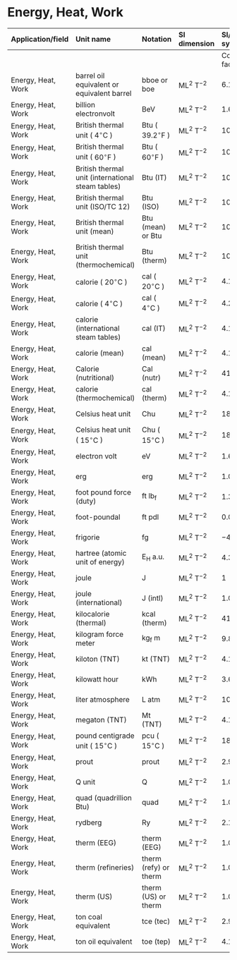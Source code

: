 # Energy, Heat, Work

| Application/field | Unit name | Notation | SI dimension | SI/metric system |  | English/US system |  |
| :--- | :--- | :--- | :--- | :--- | :--- | :--- | :--- |
|  |  |  |  | Conversion factor | Unit | Conversion factor | Unit |
| Energy, Heat, Work | barrel oil equivalent or equivalent barrel | bboe or boe | $\mathrm{ML}^{2} \mathrm{~T}^{-2}$ | $6.12 \mathrm{E}+09$ | J | 5.8006E+06 | Btu |
| Energy, Heat, Work | billion electronvolt | BeV | $\mathrm{ML}^{2} \mathrm{~T}^{-2}$ | 1.6022E-10 | J | 1.5186E-13 | Btu |
| Energy, Heat, Work | British thermal unit ( $4^{\circ} \mathrm{C}$ ) | Btu ( $39.2{ }^{\circ} \mathrm{F}$ ) | $\mathrm{ML}^{2} \mathrm{~T}^{-2}$ | 1059.67 | J | 1.0044 | Btu |
| Energy, Heat, Work | British thermal unit ( $60^{\circ} \mathrm{F}$ ) | Btu ( $60{ }^{\circ} \mathrm{F}$ ) | $\mathrm{ML}^{2} \mathrm{~T}^{-2}$ | 1054.678 | J | 0.99964 | Btu |
| Energy, Heat, Work | British thermal unit (international steam tables) | Btu (IT) | $\mathrm{ML}^{2} \mathrm{~T}^{-2}$ | 1055.055853 | J | 1.0000 | Btu |
| Energy, Heat, Work | British thermal unit (ISO/TC 12) | Btu (ISO) | $\mathrm{ML}^{2} \mathrm{~T}^{-2}$ | 1055.06 | J | 1.0000 | Btu |
| Energy, Heat, Work | British thermal unit (mean) | Btu (mean) or Btu | $\mathrm{ML}^{2} \mathrm{~T}^{-2}$ | 1055.87 | J | 1.0008 | Btu |
| Energy, Heat, Work | British thermal unit (thermochemical) | Btu (therm) | $\mathrm{ML}^{2} \mathrm{~T}^{-2}$ | 1054.35 | J | 0.99933 | Btu |
| Energy, Heat, Work | calorie ( $20^{\circ} \mathrm{C}$ ) | cal ( $20^{\circ} \mathrm{C}$ ) | $\mathrm{ML}^{2} \mathrm{~T}^{-2}$ | 4.1819 | J | 0.0039637 | Btu |
| Energy, Heat, Work | calorie ( $4^{\circ} \mathrm{C}$ ) | cal ( $4^{\circ} \mathrm{C}$ ) | $\mathrm{ML}^{2} \mathrm{~T}^{-2}$ | 4.2045 | J | 0.0039851 | Btu |
| Energy, Heat, Work | calorie (international steam tables) | cal (IT) | $\mathrm{ML}^{2} \mathrm{~T}^{-2}$ | 4.18674 | J | 0.0039682 | Btu |
| Energy, Heat, Work | calorie (mean) | cal (mean) | $\mathrm{ML}^{2} \mathrm{~T}^{-2}$ | 4.19002 | J | 0.0039714 | Btu |
| Energy, Heat, Work | Calorie (nutritional) | Cal (nutr) | $\mathrm{ML}^{2} \mathrm{~T}^{-2}$ | 4184 | J | 3.9657 | Btu |
| Energy, Heat, Work | calorie (thermochemical) | cal (therm) | $\mathrm{ML}^{2} \mathrm{~T}^{-2}$ | 4.184 | J | 0.0039657 | Btu |
| Energy, Heat, Work | Celsius heat unit | Chu | $\mathrm{ML}^{2} \mathrm{~T}^{-2}$ | 1899.18 | J | 1.8001 | Btu |
| Energy, Heat, Work | Celsius heat unit ( $15{ }^{\circ} \mathrm{C}$ ) | Chu ( $15{ }^{\circ} \mathrm{C}$ ) | $\mathrm{ML}^{2} \mathrm{~T}^{-2}$ | 1899.1 | J | 1.8000 | Btu |
| Energy, Heat, Work | electron volt | eV | $\mathrm{ML}^{2} \mathrm{~T}^{-2}$ | $1.6022 \mathrm{E}-19$ | J | $1.5186 \mathrm{E}-22$ | Btu |
| Energy, Heat, Work | erg | erg | $\mathrm{ML}^{2} \mathrm{~T}^{-2}$ | $1.00 \mathrm{E}-07$ | J | $9.4781 \mathrm{E}-11$ | Btu |
| Energy, Heat, Work | foot pound force (duty) | ft $\mathrm{lb}_{\mathrm{f}}$ | $\mathrm{ML}^{2} \mathrm{~T}^{-2}$ | 1.355818 | J | 0.0012851 | Btu |
| Energy, Heat, Work | foot-poundal | ft pdl | $\mathrm{ML}^{2} \mathrm{~T}^{-2}$ | 0.04214 | J | 3.9941E-05 | Btu |
| Energy, Heat, Work | frigorie | fg | $\mathrm{ML}^{2} \mathrm{~T}^{-2}$ | $-4.19 \mathrm{E}+03$ | J | -3.9671 | Btu |
| Energy, Heat, Work | hartree (atomic unit of energy) | $\mathrm{E}_{\mathrm{H}}$ a.u. | $\mathrm{ML}^{2} \mathrm{~T}^{-2}$ | $4.3597 \mathrm{E}-18$ | J | $4.1322 \mathrm{E}-21$ | Btu |
| Energy, Heat, Work | joule | J | $\mathrm{ML}^{2} \mathrm{~T}^{-2}$ | 1 | J | 0.00094781 | Btu |
| Energy, Heat, Work | joule (international) | J (intl) | $\mathrm{ML}^{2} \mathrm{~T}^{-2}$ | 1.000165 | J | 0.00094797 | Btu |
| Energy, Heat, Work | kilocalorie (thermal) | kcal (therm) | $\mathrm{ML}^{2} \mathrm{~T}^{-2}$ | 4184 | J | 3.9657 | Btu |
| Energy, Heat, Work | kilogram force meter | $\mathrm{kg}_{\mathrm{f}}$ m | $\mathrm{ML}^{2} \mathrm{~T}^{-2}$ | 9.80665 | J | 0.0092949 | Btu |
| Energy, Heat, Work | kiloton (TNT) | kt (TNT) | $\mathrm{ML}^{2} \mathrm{~T}^{-2}$ | $4.18 \mathrm{E}+18$ | J | 3.9619E+15 | Btu |
| Energy, Heat, Work | kilowatt hour | kWh | $\mathrm{ML}^{2} \mathrm{~T}^{-2}$ | 3.60E+06 | J | 3412.1 | Btu |
| Energy, Heat, Work | liter atmosphere | L atm | $\mathrm{ML}^{2} \mathrm{~T}^{-2}$ | 101.325 | J | 0.096037 | Btu |
| Energy, Heat, Work | megaton (TNT) | Mt (TNT) | $\mathrm{ML}^{2} \mathrm{~T}^{-2}$ | 4.18E+21 | J | $3.9619 \mathrm{E}+18$ | Btu |
| Energy, Heat, Work | pound centigrade unit ( $15^{\circ} \mathrm{C}$ ) | pcu ( $15{ }^{\circ} \mathrm{C}$ ) | $\mathrm{ML}^{2} \mathrm{~T}^{-2}$ | 1899.1 | J | 1.8000 | Btu |
| Energy, Heat, Work | prout | prout | $\mathrm{ML}^{2} \mathrm{~T}^{-2}$ | $2.9638 \mathrm{E}-14$ | J | $2.8091 \mathrm{E}-17$ | Btu |
| Energy, Heat, Work | Q unit | Q | $\mathrm{ML}^{2} \mathrm{~T}^{-2}$ | $1.055 \mathrm{E}+21$ | J | $9.9994 \mathrm{E}+17$ | Btu |
| Energy, Heat, Work | quad (quadrillion Btu) | quad | $\mathrm{ML}^{2} \mathrm{~T}^{-2}$ | $1.0551 \mathrm{E}+18$ | J | $1.0000 \mathrm{E}+15$ | Btu |
| Energy, Heat, Work | rydberg | Ry | $\mathrm{ML}^{2} \mathrm{~T}^{-2}$ | $2.1799 \mathrm{E}-18$ | J | $2.0661 \mathrm{E}-21$ | Btu |
| Energy, Heat, Work | therm (EEG) | therm (EEG) | $\mathrm{ML}^{2} \mathrm{~T}^{-2}$ | $1.0551 \mathrm{E}+08$ | J | $1.0000 \mathrm{E}+05$ | Btu |
| Energy, Heat, Work | therm (refineries) | therm (refy) or therm | $\mathrm{ML}^{2} \mathrm{~T}^{-2}$ | 1.0559E+09 | J | 1.0008E+06 | Btu |
| Energy, Heat, Work | therm (US) | therm (US) or therm | $\mathrm{ML}^{2} \mathrm{~T}^{-2}$ | $1.0548 \mathrm{E}+08$ | J | 9.9976E+04 | Btu |
| Energy, Heat, Work | ton coal equivalent | tce (tec) | $\mathrm{ML}^{2} \mathrm{~T}^{-2}$ | $2.929 \mathrm{E}+08$ | J | $2.7761 \mathrm{E}+05$ | Btu |
| Energy, Heat, Work | ton oil equivalent | toe (tep) | $\mathrm{ML}^{2} \mathrm{~T}^{-2}$ | $4.187 \mathrm{E}+08$ | J | $3.9685 \mathrm{E}+05$ | Btu |
